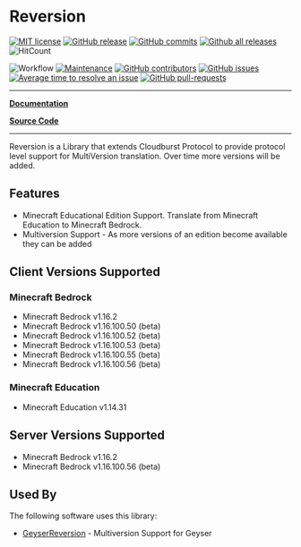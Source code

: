 # Reversion

[![MIT license](https://img.shields.io/badge/License-MIT-blue.svg)](https://lbesson.mit-license.org/)
[![GitHub release](https://img.shields.io/github/release/Bundabrg/Reversion)](https://GitHub.com/Bundabrg/Reversion/releases/)
[![GitHub commits](https://img.shields.io/github/commits-since/Bundabrg/Reversion/latest)](https://GitHub.com/Bundabrg/Reversion/commit/)
[![Github all releases](https://img.shields.io/github/downloads/Bundabrg/Reversion/total.svg)](https://GitHub.com/Bundabrg/Reversion/releases/)
![HitCount](http://hits.dwyl.com/bundabrg/Reversion.svg)

![Workflow](https://github.com/bundabrg/Reversion/workflows/build/badge.svg)
[![Maintenance](https://img.shields.io/badge/Maintained%3F-yes-green.svg)](https://GitHub.com/Bundabrg/Reversion/graphs/commit-activity)
[![GitHub contributors](https://img.shields.io/github/contributors/Bundabrg/Reversion)](https://GitHub.com/Bundabrg/Reversion/graphs/contributors/)
[![GitHub issues](https://img.shields.io/github/issues/Bundabrg/Reversion)](https://GitHub.com/Bundabrg/Reversion/issues/)
[![Average time to resolve an issue](http://isitmaintained.com/badge/resolution/Bundabrg/Reversion.svg)](http://isitmaintained.com/project/Bundabrg/Reversion "Average time to resolve an issue")
[![GitHub pull-requests](https://img.shields.io/github/issues-pr/Bundabrg/Reversion)](https://GitHub.com/Bundabrg/Reversion/pull/)
 

---

[**Documentation**](https://bundabrg.github.io/Reversion/)

[**Source Code**](https://github.com/bundabrg/Reversion/)

---

Reversion is a Library that extends Cloudburst Protocol to provide protocol level support for MultiVersion translation. Over time more versions
will be added.

## Features

* Minecraft Educational Edition Support. Translate from Minecraft Education to Minecraft Bedrock.
* Multiversion Support - As more versions of an edition become available they can be added

## Client Versions Supported

### Minecraft Bedrock
* Minecraft Bedrock v1.16.2
* Minecraft Bedrock v1.16.100.50 (beta)
* Minecraft Bedrock v1.16.100.52 (beta)
* Minecraft Bedrock v1.16.100.53 (beta)
* Minecraft Bedrock v1.16.100.55 (beta)
* Minecraft Bedrock v1.16.100.56 (beta)

### Minecraft Education
* Minecraft Education v1.14.31

## Server Versions Supported
* Minecraft Bedrock v1.16.2
* Minecraft Bedrock v1.16.100.56 (beta)

## Used By
The following software uses this library:

* [GeyserReversion](https://github.com/bundabrg/GeyserReversion) - Multiversion Support for Geyser